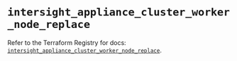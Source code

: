 # `intersight_appliance_cluster_worker_node_replace`

Refer to the Terraform Registry for docs: [`intersight_appliance_cluster_worker_node_replace`](https://registry.terraform.io/providers/ciscodevnet/intersight/1.0.71/docs/resources/appliance_cluster_worker_node_replace).
